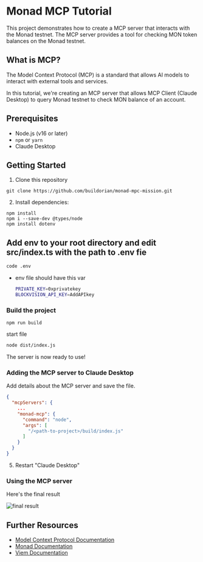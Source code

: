 # Monad MCP Tutorial

This project demonstrates how to create a MCP server that interacts with the Monad testnet. The MCP server provides a tool for checking MON token balances on the Monad testnet.

## What is MCP?

The Model Context Protocol (MCP) is a standard that allows AI models to interact with external tools and services. 

In this tutorial, we're creating an MCP server that allows MCP Client (Claude Desktop) to query Monad testnet to check MON balance of an account.

## Prerequisites

- Node.js (v16 or later)
- `npm` or `yarn`
- Claude Desktop

## Getting Started

1. Clone this repository

```shell
git clone https://github.com/buildorian/monad-mpc-mission.git
```

2. Install dependencies:

```
npm install
npm i --save-dev @types/node
npm install dotenv
```

## Add env to your root directory and edit src/index.ts with the path to .env fie
```bash
code .env
```
- env file should have this var
  ```bash
  PRIVATE_KEY=0xprivatekey
  BLOCKVISION_API_KEY=AddAPIkey
  ```

### Build the project

```shell
npm run build
```

start file

```bash
node dist/index.js
```
The server is now ready to use!

### Adding the MCP server to Claude Desktop

Add details about the MCP server and save the file.

```json
{
  "mcpServers": {
    ...
    "monad-mcp": {
      "command": "node",
      "args": [
        "/<path-to-project>/build/index.js"
      ]
    }
  }
}
```

5. Restart "Claude Desktop"

### Using the MCP server

Here's the final result

![final result](/static/final_result.gif)

## Further Resources

- [Model Context Protocol Documentation](https://modelcontextprotocol.io/introduction)
- [Monad Documentation](https://docs.monad.xyz/)
- [Viem Documentation](https://viem.sh/)

